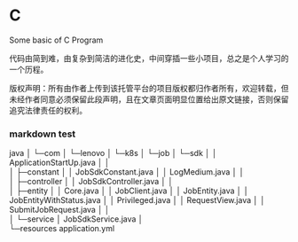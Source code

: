 # C
Some basic of C Program

代码由简到难，由复杂到简洁的进化史，中间穿插一些小项目，总之是个人学习的一个历程。

版权声明：所有由作者上传到该托管平台的项目版权都归作者所有，欢迎转载，但未经作者同意必须保留此段声明，且在文章页面明显位置给出原文链接，否则保留追究法律责任的权利。

### markdown test
java
 │  └─com
 │      └─lenovo
 │          └─k8s
 │              └─job
 │                  └─sdk
 │                      │  ApplicationStartUp.java
 │                      │  
 │                      ├─constant
 │                      │      JobSdkConstant.java
 │                      │      LogMedium.java
 │                      │      
 │                      ├─controller
 │                      │      JobSdkController.java
 │                      │      
 │                      ├─entity
 │                      │      Core.java
 │                      │      JobClient.java
 │                      │      JobEntity.java
 │                      │      JobEntityWithStatus.java
 │                      │      Privileged.java
 │                      │      RequestView.java
 │                      │      SubmitJobRequest.java
 │                      │      
 │                      └─service
 │                              JobSdkService.java
 │                              
 └─resources
         application.yml
